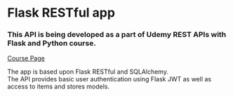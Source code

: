 # Flask RESTful app

### This API is being developed as a part of Udemy REST APIs with Flask and Python course.

[Course Page](https://www.udemy.com/rest-api-flask-and-python)

The app is based upon Flask RESTful and SQLAlchemy.  
The API provides basic user authentication using Flask JWT as well as access to items and stores models.
